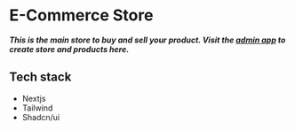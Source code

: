 # E-Commerce Store

 ***This is the main store to buy and sell your product. Visit the [admin app](https://ecom-admin-rudraux.vercel.app/)
 to create store and products here.***

## Tech stack

* Nextjs
* Tailwind
* Shadcn/ui
